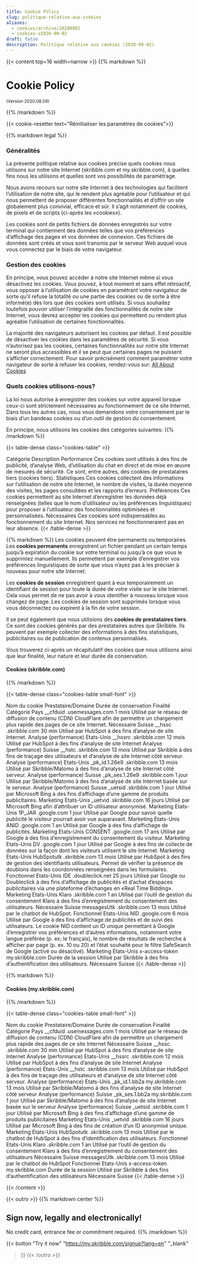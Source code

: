 ```yaml
---
title: Cookie Policy
slug: politique-relative-aux-cookies
aliases:
  - cookies/archive/20200902
  - cookies-v2020-09-02
draft: false
description: Politique relative aux cookies (2020-09-02)
---
```



{{< content top=16 width=narrow >}}
{{% markdown %}}
# Cookie Policy

<small>(Version 2020.08.09)</small>

{{% /markdown %}}

{{< cookie-resetter text="Réinitialiser les paramètres de cookies">}}

{{% markdown legal %}}
### Généralités
La présente politique relative aux cookies précise quels cookies nous utilisons sur notre site Internet (skribble.com et my.skribble.com), à quelles fins nous les utilisons et quelles sont vos possibilités de paramétrage.

Nous avons recours sur notre site Internet à des technologies qui facilitent l’utilisation de notre site, qui le rendent plus agréable pour l’utilisateur et qui nous permettent de proposer différentes fonctionnalités et d’offrir un site globalement plus convivial, efficace et sûr. Il s’agit notamment de cookies, de pixels et de scripts (ci-après les «cookies»).

Les cookies sont de petits fichiers de données enregistrés sur votre terminal qui contiennent des données telles que vos préférences d’affichage des pages et vos données de connexion. Ces fichiers de données sont créés et vous sont transmis par le serveur Web auquel vous vous connectez par le biais de votre navigateur.

### Gestion des cookies
En principe, vous pouvez accéder à notre site Internet même si vous désactivez les cookies. Vous pouvez, à tout moment et sans effet rétroactif, vous opposer à l’utilisation de cookies en paramétrant votre navigateur de sorte qu’il refuse la totalité ou une partie des cookies ou de sorte à être informé(e) dès lors que des cookies sont utilisés. Si vous souhaitez toutefois pouvoir utiliser l’intégralité des fonctionnalités de notre site Internet, vous devrez accepter les cookies qui permettent ou rendent plus agréable l’utilisation de certaines fonctionnalités. 

La majorité des navigateurs autorisent les cookies par défaut. Il est possible de désactiver les cookies dans les paramètres de sécurité. Si vous n’autorisez pas les cookies, certaines fonctionnalités sur notre site Internet ne seront plus accessibles et il se peut que certaines pages ne puissent s’afficher correctement. Pour savoir précisément comment paramétrer votre navigateur de sorte à refuser les cookies, rendez-vous sur: [All About Cookies](https://www.allaboutcookies.org/fr)

### Quels cookies utilisons-nous?
La loi nous autorise à enregistrer des cookies sur votre appareil lorsque ceux-ci sont strictement nécessaires au fonctionnement de ce site Internet. Dans tous les autres cas, nous vous demandons votre consentement par le biais d’un bandeau cookies ou d’un outil de gestion du consentement.

En principe, nous utilisons les cookies des catégories suivantes:
{{% /markdown %}}

{{< table-dense class="cookies-table" >}}
<thead>
  <tr>
    <th>Catégorie</th>
    <th>Description</th>
  </tr>
</thead>
<tbody>
  <tr>
    <td>Performance</td>
    <td>Ces cookies sont utilisés à des fins de publicité, d’analyse Web, d’utilisation du chat en direct et de mise en œuvre de mesures de sécurité. Ce sont, entre autres, des cookies de prestataires tiers (cookies tiers).</td>
  </tr>
  <tr>
    <td>Statistiques</td>
    <td>Ces cookies collectent des informations sur l’utilisation de notre site Internet, le nombre de visites, la durée moyenne des visites, les pages consultées et les rapports d’erreurs.</td>
  </tr>
  <tr>
    <td>Préférences</td>
    <td>Ces cookies permettent au site Internet d’enregistrer les données déjà renseignées (telles que le nom d’utilisateur ou les préférences linguistiques) pour proposer à l’utilisateur des fonctionnalités optimisées et personnalisées.</td>
  </tr>
  <tr>
    <td>Nécessaires</td>
    <td>Ces cookies sont indispensables au fonctionnement du site Internet. Nos services ne fonctionneraient pas en leur absence.</td>
  </tr>
</tbody>
{{< /table-dense >}}

{{% markdown %}}
Les cookies peuvent être permanents ou temporaires. Les **cookies permanents** enregistrent un fichier pendant un certain temps jusqu’à expiration du cookie sur votre terminal ou jusqu’à ce que vous le supprimiez manuellement. Ils permettent par exemple d’enregistrer vos préférences linguistiques de sorte que vous n’ayez pas à les préciser à nouveau pour notre site Internet. 

Les **cookies de session** enregistrent quant à eux temporairement un identifiant de session pour toute la durée de votre visite sur le site Internet. Cela vous permet de ne pas avoir à vous identifier à nouveau lorsque vous changez de page. Les cookies de session sont supprimés lorsque vous vous déconnectez ou expirent à la fin de votre session.

Il se peut également que nous utilisions des **cookies de prestataires tiers**. Ce sont des cookies générés par des prestataires autres que Skribble. Ils peuvent par exemple collecter des informations à des fins statistiques, publicitaires ou de publication de contenus personnalisés.

Vous trouverez ci-après un récapitulatif des cookies que nous utilisons ainsi que leur finalité, leur nature et leur durée de conservation.

#### Cookies (skribble.com)

{{% /markdown %}}

{{< table-dense class="cookies-table small-font" >}}
<thead>
  <tr>
    <th>Nom du cookie</th>
    <th>Prestataire/Domaine</th>
    <th>Durée de conservation</th>
    <th>Finalité</th>
    <th>Catégorie</th>
    <th>Pays</th>
  </tr>
</thead>
<tbody>
  <tr>
    <td>__cfduid</td>
    <td>.usemessages.com</td>
    <td>1 mois</td>
    <td>Utilisé par le réseau de diffusion de contenu (CDN) CloudFlare afin de permettre un chargement plus rapide des pages de ce site Internet.</td>
    <td>Nécessaire</td>
    <td>Suisse</td>
  </tr>
  <tr>
    <td>__hssc</td>
    <td>.skribble.com</td>
    <td>30 min</td>
    <td>Utilisé par HubSpot à des fins d’analyse de site Internet.</td>
    <td>Analyse (performance)</td>
    <td>Etats-Unis</td>
  </tr>
  <tr>
    <td>__hssrc</td>
    <td>.skribble.com</td>
    <td>12 mois</td>
    <td>Utilisé par HubSpot à des fins d’analyse de site Internet</td>
    <td>Analyse (performance)</td>
    <td>Suisse</td>
  </tr>
  <tr>
    <td>__hstc</td>
    <td>.skribble.com</td>
    <td>13 mois</td>
    <td>Utilisé par Skribble à des fins de traçage des utilisateurs et d’analyse de site Internet côté serveur.</td>
    <td>Analyse (performance)</td>
    <td>Etats-Unis</td>
  </tr>
  <tr>
    <td>_pk_id.1.26e9</td>
    <td>.skribble.com</td>
    <td>13 mois</td>
    <td>Utilisé par Skribble/Matomo à des fins d’analyse de site Internet côté serveur.</td>
    <td>Analyse (performance)</td>
    <td>Suisse</td>
  </tr>
  <tr>
    <td>_pk_ses.1.26e9</td>
    <td>.skribble.com</td>
    <td>1 jour</td>
    <td>Utilisé par Skribble/Matomo à des fins d’analyse de site Internet basée sur le serveur.</td>
    <td>Analyse (performance)</td>
    <td>Suisse</td>
  </tr>
  <tr>
    <td>_uetsid</td>
    <td>.skribble.com</td>
    <td>1 jour</td>
    <td>Utilisé par Microsoft Bing à des fins d’affichage d’une gamme de produits publicitaires.</td>
    <td>Marketing</td>
    <td>Etats-Unis</td>
  </tr>
  <tr>
    <td>_uetvid</td>
    <td>.skribble.com</td>
    <td>16 jours</td>
    <td>Utilisé par Microsoft Bing afin d’attribuer un ID utilisateur anonymisé.</td>
    <td>Marketing</td>
    <td>Etats-Unis</td>
  </tr>
  <tr>
    <td>1P_JAR</td>
    <td>.google.com</td>
    <td>1 jour</td>
    <td>Utilisé par Google pour savoir quelle publicité le visiteur pourrait avoir vue auparavant.</td>
    <td>Marketing</td>
    <td>Etats-Unis</td>
  </tr>
  <tr>
    <td>ANID</td>
    <td>.google.com</td>
    <td>1 an</td>
    <td>Utilisé par Google à des fins d’affichage de publicités.</td>
    <td>Marketing</td>
    <td>Etats-Unis</td>
  </tr>
  <tr>
    <td>CONSENT</td>
    <td>.google.com</td>
    <td>17 ans</td>
    <td>Utilisé par Google à des fins d’enregistrement du consentement du visiteur.</td>
    <td>Marketing</td>
    <td>Etats-Unis</td>
  </tr>
  <tr>
    <td>DV</td>
    <td>.google.com</td>
    <td>1 jour</td>
    <td>Utilisé par Google à des fins de collecte de données sur la façon dont les visiteurs utilisent le site Internet.</td>
    <td>Marketing</td>
    <td>Etats-Unis</td>
  </tr>
  <tr>
    <td>HubSpotutk</td>
    <td>.skribble.com</td>
    <td>13 mois</td>
    <td>Utilisé par HubSpot à des fins de gestion des identifiants utilisateurs. Permet de vérifier la présence de doublons dans les coordonnées renseignées dans les formulaires.</td>
    <td>Fonctionnel</td>
    <td>Etats-Unis</td>
  </tr>
  <tr>
    <td>IDE</td>
    <td>.doubleclick.net</td>
    <td>25 jours</td>
    <td>Utilisé par Google ou Doubleclick à des fins d’affichage de publicités et d’achat d’espaces publicitaires via une plateforme d’échanges en «Real Time Bidding».</td>
    <td>Marketing</td>
    <td>Etats-Unis</td>
  </tr>
  <tr>
    <td>Klaro</td>
    <td>.skribble.com</td>
    <td>1 an</td>
    <td>Utilisé par l’outil de gestion du consentement Klaro à des fins d’enregistrement du consentement des utilisateurs.</td>
    <td>Nécessaire</td>
    <td>Suisse</td>
  </tr>
  <tr>
    <td>messagesUtk</td>
    <td>.skribble.com</td>
    <td>13 mois</td>
    <td>Utilisé par le chatbot de HubSpot.</td>
    <td>Fonctionnel</td>
    <td>Etats-Unis</td>
  </tr>
  <tr>
    <td>NID</td>
    <td>.google.com</td>
    <td>6 mois</td>
    <td>Utilisé par Google à des fins d’affichage de publicités et de suivi des utilisateurs. Le cookie NID contient un ID unique permettant à Google d’enregistrer vos préférences et d’autres informations, notamment votre langue préférée (p. ex; le français), le nombre de résultats de recherche à afficher par page (p. ex. 10 ou 20) et l’état souhaité pour le filtre SafeSearch de Google (activé ou désactivé).</td>
    <td>Marketing</td>
    <td>Etats-Unis</td>
  </tr>
  <tr>
    <td>x-access-token</td>
    <td>my.skribble.com</td>
    <td>Durée de la session</td>
    <td>Utilisé par Skribble à des fins d’authentification des utilisateurs.</td>
    <td>Nécessaire</td>
    <td>Suisse</td>
  </tr>
</tbody>
{{< /table-dense >}}

{{% markdown %}}

#### Cookies (my.skribble.com)

{{% /markdown %}}

{{< table-dense class="cookies-table small-font" >}}
<thead>
  <tr>
    <th>Nom du cookie</th>
    <th>Prestataire/Domaine</th>
    <th>Durée de conservation</th>
    <th>Finalité</th>
    <th>Catégorie</th>
    <th>Pays</th>
  </tr>
</thead>
<tbody>
  <tr>
    <td>__cfduid</td>
    <td>.usemessages.com</td>
    <td>1 mois</td>
    <td>Utilisé par le réseau de diffusion de contenu (CDN) CloudFlare afin de permettre un chargement plus rapide des pages de ce site Internet</td>
    <td>Nécessaire</td>
    <td>Suisse</td>
  </tr>
  <tr>
    <td>__hssc</td>
    <td>.skribble.com</td>
    <td>30 min</td>
    <td>Utilisé par HubSpot à des fins d’analyse de site Internet</td>
    <td>Analyse (performance)</td>
    <td>Etats-Unis</td>
  </tr>
  <tr>
    <td>__hssrc</td>
    <td>.skribble.com</td>
    <td>12 mois</td>
    <td>Utilisé par HubSpot à des fins d’analyse de site Internet</td>
    <td>Analyse (performance)</td>
    <td>Etats-Unis</td>
  </tr>
  <tr>
    <td>__hstc</td>
    <td>.skribble.com</td>
    <td>13 mois</td>
    <td>Utilisé par HubSpot à des fins de traçage des utilisateurs et d’analyse de site Internet côté serveur.</td>
    <td>Analyse (performance)</td>
    <td>Etats-Unis</td>
  </tr>
  <tr>
    <td>_pk_id.1.bb2a</td>
    <td>my.skribble.com</td>
    <td>13 mois</td>
    <td>Utilisé par Skribble/Matomo à des fins d’analyse de site Internet côté serveur</td>
    <td>Analyse (performance)</td>
    <td>Suisse</td>
  </tr>
  <tr>
    <td>_pk_ses.1.bb2a</td>
    <td>my.skribble.com</td>
    <td>1 jour</td>
    <td>Utilisé par Skribble/Matomo à des fins d’analyse de site Internet basée sur le serveur</td>
    <td>Analyse (performance)</td>
    <td>Suisse</td>
  </tr>
  <tr>
    <td>_uetsid</td>
    <td>.skribble.com</td>
    <td>1 jour</td>
    <td>Utilisé par Microsoft Bing à des fins d’affichage d’une gamme de produits publicitaires</td>
    <td>Marketing</td>
    <td>Etats-Unis</td>
  </tr>
  <tr>
    <td>_uetvid</td>
    <td>.skribble.com</td>
    <td>16 jours</td>
    <td>Utilisé par Microsoft Bing à des fins de création d’un ID anonymisé unique.</td>
    <td>Marketing</td>
    <td>Etats-Unis</td>
  </tr>
  <tr>
    <td>HubSpotutk</td>
    <td>.skribble.com</td>
    <td>13 mois</td>
    <td>Utilisé par le chatbot de HubSpot à des fins d’identification des utilisateurs.</td>
    <td>Fonctionnel</td>
    <td>Etats-Unis</td>
  </tr>
  <tr>
    <td>Klaro</td>
    <td>.skribble.com</td>
    <td>1 an</td>
    <td>Utilisé par l’outil de gestion du consentement Klaro à des fins d’enregistrement du consentement des utilisateurs</td>
    <td>Nécessaire</td>
    <td>Suisse</td>
  </tr>
  <tr>
    <td>messagesUtk</td>
    <td>.skribble.com</td>
    <td>13 mois</td>
    <td>Utilisé par le chatbot de HubSpot</td>
    <td>Fonctionnel</td>
    <td>Etats-Unis</td>
  </tr>
  <tr>
    <td>x-access-token</td>
    <td>my.skribble.com</td>
    <td>Durée de la session</td>
    <td>Utilisé par Skribble à des fins d’authentification des utilisateurs</td>
    <td>Nécessaire</td>
    <td>Suisse</td>
  </tr>
</tbody>
{{< /table-dense >}}

{{< /content >}}

[//]: # (--------------------------------------------------------------------------------------------------------------)

{{< outro >}}
{{% markdown center %}}
## Sign now, legally and electronically!
No credit card, entrance fee or commitment required.
{{% /markdown %}}

{{< button
  "Try it now"
  "https://my.skribble.com/signup?lang=en"
  "_blank"
>}}
{{< /outro >}}
